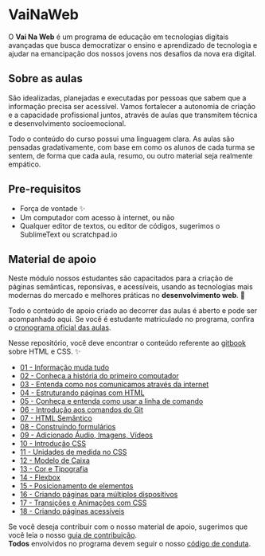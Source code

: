 # VaiNaWeb

O **Vai Na Web** é um programa de educação em tecnologias digitais avançadas que busca democratizar o ensino e aprendizado de tecnologia e ajudar na emancipação dos nossos jovens nos desafios da nova era digital.

## Sobre as aulas

São idealizadas, planejadas e executadas por pessoas que sabem que a informação precisa ser acessível. Vamos fortalecer a autonomia de criação e a capacidade profissional juntos, através de aulas que transmitem técnica e desenvolvimento socioemocional.

Todo o conteúdo do curso possui uma linguagem clara. As aulas são pensadas gradativamente, com base em como os alunos de cada turma se sentem, de forma que cada aula, resumo, ou outro material seja realmente empático.

## Pre-requisitos
* Força de vontade :sparkles:
* Um computador com acesso à internet, ou não
* Qualquer editor de textos, ou editor de códigos, sugerimos o SublimeText ou scratchpad.io

## Material de apoio

Neste módulo nossos estudantes são capacitados para a criação de páginas semânticas, reponsivas, e acessíveis, usando as tecnologias mais modernas do mercado e melhores práticas no **desenvolvimento web**. :rocket:

Todo o conteúdo de apoio criado ao decorrer das aulas é aberto e pode ser acompanhado aqui. Se você é estudante matriculado no programa, confira o [cronograma oficial das aulas](https://docs.google.com/document/d/105rl_wwvvyoIO2EDXPLd5T1HeKxWszM4iZIN91lvt5g/edit?usp=sharing).

Nesse repositório, você deve encontrar o conteúdo referente ao [gitbook](https://vainaweb.gitbooks.io/primeiros-passos-web) sobre HTML e CSS. :sparkles:

* [01 - Informação muda tudo](capitulos/01)
* [02 - Conheça a história do primeiro computador](capitulos/02)
* [03 - Entenda como nos comunicamos através da internet](capitulos/03)
* [04 - Estruturando páginas com HTML](capitulos/04)
* [05 - Conheça e entenda como usar a linha de comando](capitulos/05)
* [06 - Introdução aos comandos do Git](capitulos/06)
* [07 - HTML Semântico](capitulos/07)
* [08 - Construindo formulários](capitulos/08)
* [09 - Adicionado Áudio, Imagens, Vídeos](capitulos/09)
* [10 - Introdução CSS](capitulos/10)
* [11 - Unidades de medida no CSS](capitulos/11)
* [12 - Modelo de Caixa](capitulos/12)
* [13 - Cor e Tipografia](capitulos/13)
* [14 - Flexbox](capitulos/14)
* [15 - Posicionamento de elementos](capitulos/15)
* [16 - Criando páginas para múltiplos dispositivos](capitulos/16)
* [17 - Transições e Animações com CSS](capitulos/17)
* [18 - Criando páginas acessíveis](capitulos/18)

Se você deseja contribuir com o nosso material de apoio, sugerimos que você leia o nosso [guia de contribuição](CONTRIBUTING.md). <br>
**Todos** envolvidos no programa devem seguir o nosso [código de conduta](CODE_OF_CONDUCT.md).
